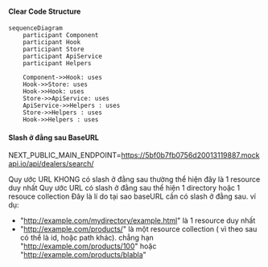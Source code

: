 #### Clear Code Structure


```mermaid
sequenceDiagram
    participant Component
    participant Hook
    participant Store
    participant ApiService
    participant Helpers

	Component->>Hook: uses
	Hook->>Store: uses
	Hook->>Hook: uses
	Store->>ApiService: uses
	ApiService->>Helpers : uses
	Store->>Helpers : uses
	Hook->>Helpers : uses
```

#### Slash ở đằng sau BaseURL

NEXT_PUBLIC_MAIN_ENDPOINT=https://5bf0b7fb0756d20013119887.mockapi.io/api/dealers/search/

Quy ước URL KHONG có slash ở đằng sau thường thể hiện đây là 1 resource duy nhất
Quy ước URL có slash ở đằng sau thể hiện 1 directory hoặc 1 resouce collection
Đây là lí do tại sao baseURL cần có slash ở đằng sau.
ví dụ:

- "http://example.com/mydirectory/example.html" là 1 resource duy nhất
- "http://example.com/products/" là một resource collection ( vì theo sau có thể là id, hoặc path khác). chẳng hạn "http://example.com/products/100" hoặc "http://example.com/products/blabla"
